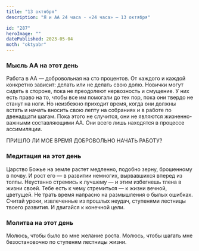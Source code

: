 ```yaml
---
title: "13 октября"
description: "Я и АА 24 часа - «24 часа» — 13 октября"

id: "287"
heroImage: ""
datePublished: 2023-05-04
moth: "oktyabr"
---
```


### Мысль АА на этот день

Работа в АА — добровольная на сто процентов. От каждого и каждой конкретно
зависит: делать или не делать свою долю. Новички могут сидеть в стороне, пока
не преодолеют нервозность и смущение. У них есть право на то, чтобы все им
помогали до тех пор, пока они твердо не станут на ноги. Но неизбежно приходит
время, когда они должны встать и начать вносить свою лепту на собраниях и в
работе по двенадцати шагам. Пока этого не случится, они не являются жизненно-
важными составляющими АА. Они всего лишь находятся в процессе ассимиляции.

ПРИШЛО ЛИ МОЕ ВРЕМЯ ДОБРОВОЛЬНО НАЧАТЬ РАБОТУ?

### Медитация на этот день

Царство Божье на земле растет медленно, подобно зерну, брошенному в почву. И
рост его — в развитии немногих, вырвавшихся вперед из толпы. Неустанно
стремись к лучшему — и этим избегнешь тлена в жизни своей. Тебе есть к чему
стремиться — к жизни вечной, цветущей. Не трать время напрасно на размышления
о былых ошибках. Считай уроки, извлеченные из прошлых неудач, ступенями
лестницы твоего развития. И двигайся к конечной цели.

### Молитва на этот день

Молюсь, чтобы было во мне желание роста. Молюсь, чтобы шагать мне
безостановочно по ступеням лестницы жизни.

